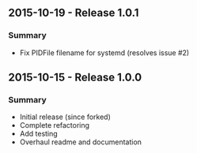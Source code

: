 ## 2015-10-19 - Release 1.0.1

### Summary

- Fix PIDFile filename for systemd (resolves issue #2)

## 2015-10-15 - Release 1.0.0

### Summary

- Initial release (since forked)
- Complete refactoring
- Add testing
- Overhaul readme and documentation
